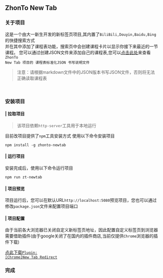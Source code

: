 ## ZhonTo New Tab

### 关于项目

这是一个由大一新生开发的新标签页项目,其内置了<code>BiliBili,Douyin,Baidu,Bing</code>的快捷搜索方式<br>
并在其中添加了课程表功能，搜索页中会创建课程卡片以显示你接下来最近的一节课程。
您可以通过创建JSON文件来添加自己的课程表,您可以[点击此处](./document/课表JSON格式@24B4.md)来查看<code>ZhonTo New Tab 项目的 课程表标准化JSON 书写说明文件</code><br>
>注意：请根据markdown文件中的JSON版本书写JSON文件，否则将无法正确读取课程表

<Br>

### 安装项目
#### | 拉取项目
>该项目依赖<code>http-server</code>工具用于本地运行

目前改项目提供了<code>npm</code>工具安装方式
使用以下命令安装项目
```
npm install -g zhonto-newtab 
```
#### | 运行项目
安装完成后，使用以下命令运行项目
```
npm run zt-newtab
```
#### | 项目预览
项目运行后，您可以在默认URL<code>http://localhost:5080</code>预览项目，您也可以通过修改<code>package.json</code>文件来配置项目端口
#### | 项目配置
由于当前各大浏览器已关闭自定义新标签页地址，因此配置自定义标签页到浏览器需要借助插件(由于google关闭了在国内的插件商店,当前仅提供<code>Chrome</code>浏览器的插件下载)

[点此下载<code>Plugin: [Chrome]New Tab Redirect</code>](./library/New%20Tab%20Redirect%20Chrome插件_3_1_4_.crx)

### 完成



